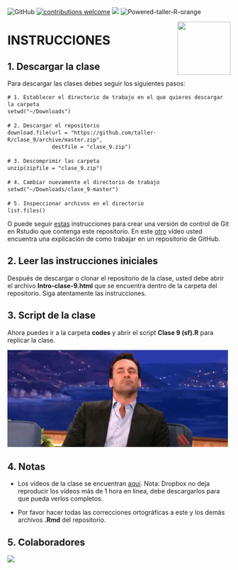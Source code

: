 ![GitHub](https://img.shields.io/github/license/taller-R/clase_9) [![contributions welcome](https://img.shields.io/badge/contributions-welcome-brightgreen.svg?style=flat)](https://github.com/taller-R/clase_9/issues) ![](https://img.shields.io/github/followers/taller-R?style=social) ![Powered-taller-R-orange](https://img.shields.io/badge/Powered_by-Taller_R-blue?logo=R)

<img src="https://avatars0.githubusercontent.com/u/69440432?s=400&u=96b3e58c713578b563d5c3d3c259f34965ac8e33&v=4" align="right" width=120 height=120 alt="" />

# INSTRUCCIONES


## 1. Descargar la clase

Para descargar las clases debes seguir los siguientes pasos:

```{r}
# 1. Establecer el directorio de trabajo en el que quieres descargar la carpeta
setwd("~/Downloads")

# 2. Descargar el repositorio
download.file(url = "https://github.com/taller-R/clase_9/archive/master.zip", 
              destfile = "clase_9.zip")

# 3. Descomprimir las carpeta
unzip(zipfile = "clase_9.zip")

# 4. Cambiar nuevamente el directorio de trabajo
setwd("~/Downloads/clase_9-master")

# 5. Inspeccionar archivos en el directorio 
list.files()
```
O puede seguir [estas](https://eduard-martinez.github.io/blog/github/clonar_github.html) instrucciones para crear una versión de control de Git en Rstudio que contenga este repositorio. En este [otro](https://www.dropbox.com/sh/bc76kg2h0xcid70/AAA86g9eP4l8ayr6KYEpvxI2a?dl=0) vídeo usted encuentra una explicación de como trabajar en un repositorio de GitHub. 



## 2. Leer las instrucciones iniciales

Después de descargar o clonar el repositorio de la clase, usted debe abrir el archivo **Intro-clase-9.html** que se encuentra dentro de la carpeta del repositorio. Siga atentamente las instrucciones.



## 3. Script de la clase

Ahora puedes ir a la carpeta **codes** y abrir el script **Clase 9 (sf).R** para replicar la clase.

![](help/graphs/run_class.gif)

## 4. Notas
* Los vídeos de la clase se encuentran [aquí](https://www.dropbox.com/sh/4y4u2cg69q208iu/AABx0oumoRP0rf6mYDP1U2F1a?dl=0). Nota: Dropbox no deja reproducir los vídeos más de 1 hora en linea, debe descargarlos para que pueda verlos completos.

* Por favor hacer todas las correcciones ortográficas a este y los demás archivos **.Rmd** del repositorio.

## 5. Colaboradores 

<a href="https://github.com/taller-R/clase_9/graphs/contributors">
<img src="https://contributors-img.web.app/image?repo=taller-R/clase_9"/>
</a>